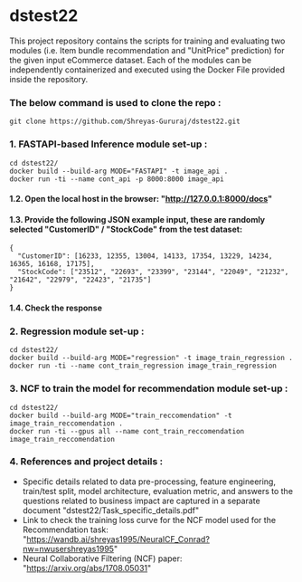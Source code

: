 # dstest22
This project repository contains the scripts for training and evaluating two modules (i.e. Item bundle recommendation and "UnitPrice" prediction) for the given input eCommerce dataset. Each of the modules can be independently containerized and executed using the Docker File provided inside the  repository.

### The below command is used to clone the repo :
```
git clone https://github.com/Shreyas-Gururaj/dstest22.git
```
### 1. FASTAPI-based Inference module set-up :
```
cd dstest22/
docker build --build-arg MODE="FASTAPI" -t image_api .
docker run -ti --name cont_api -p 8000:8000 image_api
```

#### 1.2. Open the local host in the browser: "http://127.0.0.1:8000/docs"

#### 1.3. Provide the following JSON example input, these are randomly selected "CustomerID" / "StockCode" from the test dataset:
```
{
  "CustomerID": [16233, 12355, 13004, 14133, 17354, 13229, 14234, 16365, 16168, 17175],
  "StockCode": ["23512", "22693", "23399", "23144", "22049", "21232", "21642", "22979", "22423", "21735"]
}
```

#### 1.4. Check the response

### 2. Regression module set-up :
```
cd dstest22/
docker build --build-arg MODE="regression" -t image_train_regression .
docker run -ti --name cont_train_regression image_train_regression
```

### 3. NCF to train the model for recommendation module set-up :
```
cd dstest22/
docker build --build-arg MODE="train_reccomendation" -t image_train_reccomendation .
docker run -ti --gpus all --name cont_train_reccomendation image_train_reccomendation
```
### 4. References and project details :
- Specific details related to data pre-processing, feature engineering, train/test split, model architecture, evaluation metric, and answers to the questions related to business impact are captured in a separate document "dstest22/Task_specific_details.pdf"
- Link to check the training loss curve for the NCF model used for the Recommendation task: "https://wandb.ai/shreyas1995/NeuralCF_Conrad?nw=nwusershreyas1995"
- Neural Collaborative Filtering (NCF) paper: "https://arxiv.org/abs/1708.05031"

